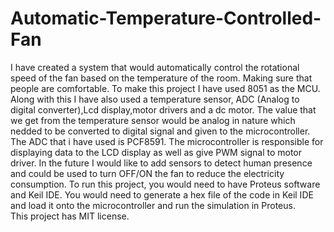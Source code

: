 # Automatic-Temperature-Controlled-Fan
I have created a system that would automatically control the rotational speed of the fan based on the temperature of the room. Making sure that people are comfortable.
To make this project I have used 8051 as the MCU. Along with this I have also used a temperature sensor, ADC (Analog to digital converter),Lcd display,motor drivers and a dc motor. The value that we get from the temperature sensor would be analog in nature which nedded to be converted to digital signal and given to the microcontroller. The ADC that i have used is PCF8591. The microcontroller is responsible for displaying data to the LCD display as well as give PWM signal to motor driver.
In the future I would like to add sensors to detect human presence and could be used to turn OFF/ON the fan to reduce the electricity consumption.
To run this project, you would need to have Proteus software and Keil IDE. You would need to generate a hex file of the code in Keil IDE and load it onto the microcontroller and run the simulation in Proteus.  
This project has MIT license.
